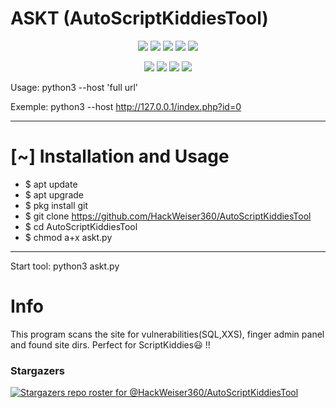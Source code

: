 # ASKT (AutoScriptKiddiesTool)

<p align="center">
  <img src="https://img.shields.io/badge/Version-1.1-green?style=for-the-badge">
  <img src="https://img.shields.io/github/license/HackWeiser360/AutoScriptKiddiesTool?style=for-the-badge">
  <img src="https://img.shields.io/github/stars/HackWeiser360/AutoScriptKiddiesTool?style=for-the-badge">
  <img src="https://img.shields.io/github/issues/HackWeiser360/AutoScriptKiddiesTool?color=red&style=for-the-badge">
  <img src="https://img.shields.io/github/forks/HackWeiser360/AutoScriptKiddiesTool?color=teal&style=for-the-badge">
</p>

<p align="center">
  <img src="https://img.shields.io/badge/Author-HackWeiser360-cyan?style=flat-square">
  <img src="https://img.shields.io/badge/Open%20Source-Yes-cyan?style=flat-square">
  <img src="https://img.shields.io/badge/MADE%20IN-Kenya✌-green?colorA=%23ff0000&colorB=%23017e40&style=flat-square">
  <img src="https://img.shields.io/badge/Written%20In-Python-cyan?style=flat-square">
</p>

Usage: python3 --host 'full url'

Exemple: python3 --host http://127.0.0.1/index.php?id=0

***
# [~] Installation and Usage
* $ apt update
* $ apt upgrade
* $ pkg install git
* $ git clone https://github.com/HackWeiser360/AutoScriptKiddiesTool
* $ cd AutoScriptKiddiesTool
* $ chmod a+x askt.py
***
Start tool: python3 askt.py

# Info

This program scans the site for vulnerabilities(SQL,XXS), finger admin panel and found site dirs. Perfect for ScriptKiddies😃 !!

### Stargazers
[![Stargazers repo roster for @HackWeiser360/AutoScriptKiddiesTool](https://reporoster.com/stars/HackWeiser360/AutoScriptKiddiesTool)](https://github.com/HackWeiser360/AutoScriptKiddiesTool)
